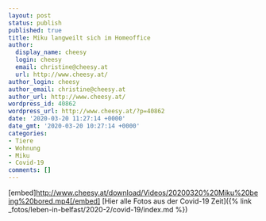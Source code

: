 ```yaml
---
layout: post
status: publish
published: true
title: Miku langweilt sich im Homeoffice
author:
  display_name: cheesy
  login: cheesy
  email: christine@cheesy.at
  url: http://www.cheesy.at/
author_login: cheesy
author_email: christine@cheesy.at
author_url: http://www.cheesy.at/
wordpress_id: 40862
wordpress_url: http://www.cheesy.at/?p=40862
date: '2020-03-20 11:27:14 +0000'
date_gmt: '2020-03-20 10:27:14 +0000'
categories:
- Tiere
- Wohnung
- Miku
- Covid-19
comments: []
---
```

[embed]http://www.cheesy.at/download/Videos/20200320%20Miku%20being%20bored.mp4[/embed]
[Hier alle Fotos aus der Covid-19 Zeit]({% link _fotos/leben-in-belfast/2020-2/covid-19/index.md %})
